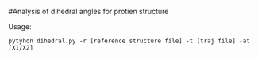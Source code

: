 #Analysis of dihedral angles for protien structure

Usage:
```
pytyhon dihedral.py -r [reference structure file] -t [traj file] -at [X1/X2]  
```
